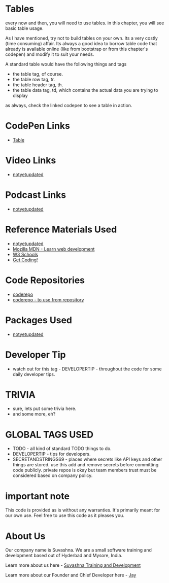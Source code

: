 # Tables

every now and then, you will need to use tables. in this chapter, you will see basic table usage. 

As I have mentioned, try not to build tables on your own. Its a very costly (time consuming) affair. Its always a good idea to borrow table code that already is available online (like from bootstrap or from this chapter's codepen) and modify it to suit your needs. 

A standard table would have the following things and tags

* the table tag, of course. 
* the table row tag, tr.
* the table header tag, th.
* the table data tag, td, which contains the actual data you are trying to display

as always, check the linked codepen to see a table in action.

# CodePen Links

* [Table](https://codepen.io/jay-pancodu/pen/mdVJwxQ)

# Video Links

* [notyetupdated](Link)

# Podcast Links

* [notyetupdated](Link)

# Reference Materials Used 

* [notyetupdated](Link)
* [Mozilla MDN - Learn web development](https://developer.mozilla.org/en-US/docs/Learn)
* [W3 Schools](https://www.w3schools.com)
* [Get Coding!](https://getcodingkids.com/missions/)

# Code Repositories

* [coderepo](https://github.com/Suvashna-Training-and-Development/Tutorials/tree/master/WebCode/table/)
* [coderepo - to use from repository](../WebCode/table/)

# Packages Used 

* [notyetupdated](Link)

# Developer Tip 

* watch out for this tag - DEVELOPERTIP - throughout the code for some daily developer tips.

# TRIVIA 

* sure, lets put some trivia here.
* and some more, eh?

# GLOBAL TAGS USED

* TODO - all kind of standard TODO things to do. 
* DEVELOPERTIP - tips for developers.
* SECRETANDSTRINGS69 - places where secrets like API keys and other things are stored. use this add and remove secrets before committing code publicly. private repos is okay but team members trust must be considered based on company policy. 

# important note 

This code is provided as is without any warranties. It's primarily meant for our own use. Feel free to use this code as it pleases you.

# About Us

Our company name is Suvashna. We are a small software training and development based out of Hyderbad and Mysore, India. 

Learn more about us here - [Suvashna Training and Development](https://suvashna.com)

Learn more about our Founder and Chief Developer here - [Jay](http://thechalakas.com)